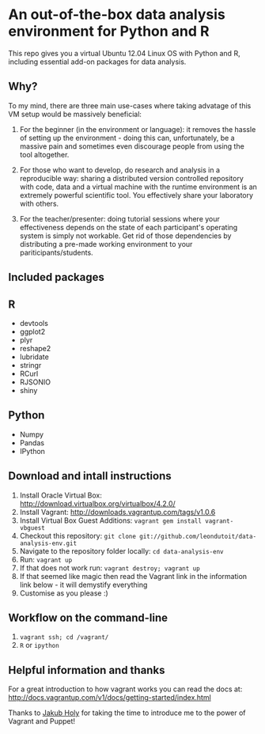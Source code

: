 An out-of-the-box data analysis environment for Python and R
============================================================

This repo gives you a virtual Ubuntu 12.04 Linux OS with Python and R, including essential add-on packages for data analysis.

Why?
----

To my mind, there are three main use-cases where taking advatage of this VM setup would be massively beneficial:

1. For the beginner (in the environment or language): it removes the hassle of setting up the environment - doing this can, unfortunately, be a massive pain and sometimes even discourage people from using the tool altogether.

2. For those who want to develop, do research and analysis in a reproducible way: sharing a distributed version controlled repository with code, data and a virtual machine with the runtime environment is an extremely powerful scientific tool. You effectively share your laboratory with others.

3. For the teacher/presenter: doing tutorial sessions where your effectiveness depends on the state of each participant's operating system is simply not workable. Get rid of those dependencies by distributing a pre-made working environment to your pariticipants/students.


Included packages
-----------------

R
-
- devtools
- ggplot2
- plyr
- reshape2
- lubridate
- stringr
- RCurl
- RJSONIO
- shiny

Python
------
- Numpy
- Pandas
- IPython


Download and intall instructions
--------------------------------

1. Install Oracle Virtual Box: http://download.virtualbox.org/virtualbox/4.2.0/
2. Install Vagrant: http://downloads.vagrantup.com/tags/v1.0.6
3. Install Virtual Box Guest Additions: `vagrant gem install vagrant-vbguest`
4. Checkout this repository: `git clone git://github.com/leondutoit/data-analysis-env.git`
5. Navigate to the repository folder locally: `cd data-analysis-env`
6. Run: `vagrant up`
7. If that does not work run: `vagrant destroy; vagrant up`
8. If that seemed like magic then read the Vagrant link in the information link below - it will demystify everything
9. Customise as you please :)

Workflow on the command-line
----------------------------
1. `vagrant ssh; cd /vagrant/`
2. `R` or `ipython`



Helpful information and thanks
------------------------------

For a great introduction to how vagrant works you can read the docs at: http://docs.vagrantup.com/v1/docs/getting-started/index.html

Thanks to [Jakub Holy](https://twitter.com/HolyJak) for taking the time to introduce me to the power of Vagrant and Puppet!

